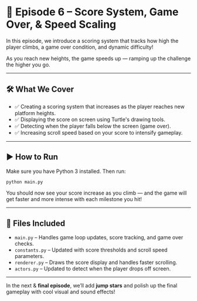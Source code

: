 # 🧮 Episode 6 – Score System, Game Over, & Speed Scaling

In this episode, we introduce a scoring system that tracks how high the player climbs, a game over condition, and dynamic difficulty!

As you reach new heights, the game speeds up — ramping up the challenge the higher you go.

---

## 🛠️ What We Cover

- ✅ Creating a scoring system that increases as the player reaches new platform heights.
- ✅ Displaying the score on screen using Turtle's drawing tools.
- ✅ Detecting when the player falls below the screen (game over).
- ✅ Increasing scroll speed based on your score to intensify gameplay.

---

## ▶️ How to Run

Make sure you have Python 3 installed. Then run:

```bash
python main.py
```

You should now see your score increase as you climb — and the game will get faster and more intense with each milestone you hit!

---

## 📁 Files Included

- `main.py` – Handles game loop updates, score tracking, and game over checks.
- `constants.py` – Updated with score thresholds and scroll speed parameters.
- `renderer.py` – Draws the score display and handles faster scrolling.
- `actors.py` – Updated to detect when the player drops off screen.

---

In the next & **final episode**, we’ll add **jump stars** and polish up the final gameplay with cool visual and sound effects!
